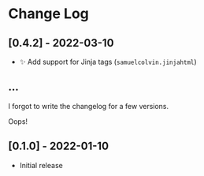 # Change Log

## [0.4.2] - 2022-03-10

- :sparkles: Add support for Jinja tags (`samuelcolvin.jinjahtml`)

## ...

I forgot to write the changelog for a few versions.

Oops!

## [0.1.0] - 2022-01-10

- Initial release

